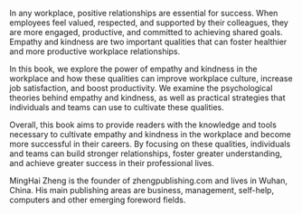 
In any workplace, positive relationships are essential for success. When employees feel valued, respected, and supported by their colleagues, they are more engaged, productive, and committed to achieving shared goals. Empathy and kindness are two important qualities that can foster healthier and more productive workplace relationships.

In this book, we explore the power of empathy and kindness in the workplace and how these qualities can improve workplace culture, increase job satisfaction, and boost productivity. We examine the psychological theories behind empathy and kindness, as well as practical strategies that individuals and teams can use to cultivate these qualities.

Overall, this book aims to provide readers with the knowledge and tools necessary to cultivate empathy and kindness in the workplace and become more successful in their careers. By focusing on these qualities, individuals and teams can build stronger relationships, foster greater understanding, and achieve greater success in their professional lives.

MingHai Zheng is the founder of zhengpublishing.com and lives in Wuhan, China. His main publishing areas are business, management, self-help, computers and other emerging foreword fields.
